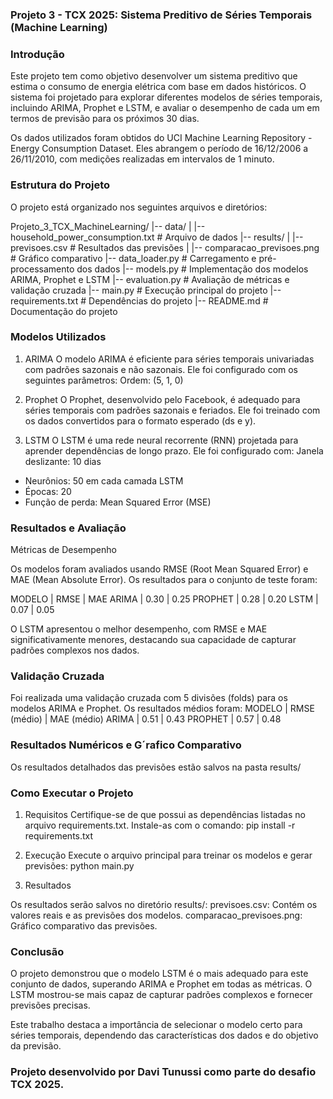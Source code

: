 ### Projeto 3 - TCX 2025: Sistema Preditivo de Séries Temporais (Machine Learning)

### Introdução

Este projeto tem como objetivo desenvolver um sistema preditivo que estima o consumo de energia elétrica com base em dados históricos. O sistema foi projetado para explorar diferentes modelos de séries temporais, incluindo ARIMA, Prophet e LSTM, e avaliar o desempenho de cada um em termos de previsão para os próximos 30 dias.

Os dados utilizados foram obtidos do UCI Machine Learning Repository - Energy Consumption Dataset. Eles abrangem o período de 16/12/2006 a 26/11/2010, com medições realizadas em intervalos de 1 minuto.

### Estrutura do Projeto

O projeto está organizado nos seguintes arquivos e diretórios:

Projeto_3_TCX_MachineLearning/ |-- data/ | |-- household_power_consumption.txt # Arquivo de dados |-- results/ | |-- previsoes.csv # Resultados das previsões | |-- comparacao_previsoes.png # Gráfico comparativo |-- data_loader.py # Carregamento e pré-processamento dos dados |-- models.py # Implementação dos modelos ARIMA, Prophet e LSTM |-- evaluation.py # Avaliação de métricas e validação cruzada |-- main.py # Execução principal do projeto |-- requirements.txt # Dependências do projeto |-- README.md # Documentação do projeto

### Modelos Utilizados

1. ARIMA
O modelo ARIMA é eficiente para séries temporais univariadas com padrões sazonais e não sazonais. Ele foi configurado com os seguintes parâmetros:
Ordem: (5, 1, 0)

2. Prophet
O Prophet, desenvolvido pelo Facebook, é adequado para séries temporais com padrões sazonais e feriados. Ele foi treinado com os dados convertidos para o formato esperado (ds e y).

3. LSTM
O LSTM é uma rede neural recorrente (RNN) projetada para aprender dependências de longo prazo. Ele foi configurado com:
Janela deslizante: 10 dias
- Neurônios: 50 em cada camada LSTM
- Épocas: 20
- Função de perda: Mean Squared Error (MSE)

### Resultados e Avaliação

Métricas de Desempenho

Os modelos foram avaliados usando RMSE (Root Mean Squared Error) e MAE (Mean Absolute Error). Os resultados para o conjunto de teste foram:

MODELO    |  RMSE   |   MAE
ARIMA     |  0.30   |   0.25
PROPHET   |  0.28   |   0.20
LSTM      |  0.07   |   0.05

O LSTM apresentou o melhor desempenho, com RMSE e MAE significativamente menores, destacando sua capacidade de capturar padrões complexos nos dados.

### Validação Cruzada

Foi realizada uma validação cruzada com 5 divisões (folds) para os modelos ARIMA e Prophet. Os resultados médios foram:
MODELO    |  RMSE (médio)   |   MAE (médio) 
ARIMA     |      0.51       |     0.43
PROPHET   |      0.57       |     0.48

### Resultados Numéricos e G´rafico Comparativo

Os resultados detalhados das previsões estão salvos na pasta results/

### Como Executar o Projeto

1. Requisitos
Certifique-se de que possui as dependências listadas no arquivo requirements.txt. Instale-as com o comando:
pip install -r requirements.txt

2. Execução
Execute o arquivo principal para treinar os modelos e gerar previsões:
python main.py

3. Resultados

Os resultados serão salvos no diretório results/:
previsoes.csv: Contém os valores reais e as previsões dos modelos.
comparacao_previsoes.png: Gráfico comparativo das previsões.

### Conclusão

O projeto demonstrou que o modelo LSTM é o mais adequado para este conjunto de dados, superando ARIMA e Prophet em todas as métricas. O LSTM mostrou-se mais capaz de capturar padrões complexos e fornecer previsões precisas.

Este trabalho destaca a importância de selecionar o modelo certo para séries temporais, dependendo das características dos dados e do objetivo da previsão.

### Projeto desenvolvido por Davi Tunussi como parte do desafio TCX 2025.
